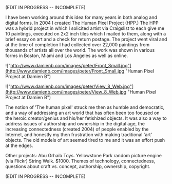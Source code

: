 (EDIT IN PROGRESS -- INCOMPLETE)

I have been working around this idea for many years in both analog and digital forms.  In 2004 I created The Human Pixel Project (HPP.)  The HPP was a hybrid project in which I solicited artist via Craigslist to each give me 10 paintings, executed on 2x2 inch tiles which I mailed to them, along with a brief essay on art and a check for return postage.  The project went viral and at the time of completion I had collected over 22,000 paintings from thousands of artists all over the world. The work was shown in various forms in Boston, Miami and Los Angeles as well as online. 

!["http://www.damienb.com/images/peter/Front_Small.jpg"](http://www.damienb.com/images/peter/Front_Small.jpg "Human Pixel Project at Damien B") 

!["http://www.damienb.com/images/peter/View_8_Web.jpg"](http://www.damienb.com/images/peter/View_8_Web.jpg "Human Pixel Project at Damien B") 

The notion of 'The human pixel' struck me then as humble and democratic, and a way of addressing an art world that has often been too focused on the heroic creator/genius and his/her fetishized objects.  It was also a way to address issues of authorship and ownership in the digital age, the increasing connectedness (created 2004) of people enabled by the Internet, and honestly my then frustration with making traditional 'art' objects.  The old models of art seemed tired to me and it was an effort push at the edges.  

Other projects:  Abu Grhaib Toys.  Yellowstone Park random picture engine (via Flickr)  String Walk.  $1000. Themes of technology, connectedness, questions about craft vs. concept, authorship, ownership, copyright.

(EDIT IN PROGRESS -- INCOMPLETE)

